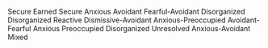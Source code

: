 Secure
Earned Secure
Anxious
Avoidant
Fearful-Avoidant
Disorganized
Disorganized Reactive
Dismissive-Avoidant
Anxious-Preoccupied
Avoidant-Fearful
Anxious Preoccupied
Disorganized Unresolved
Anxious-Avoidant Mixed